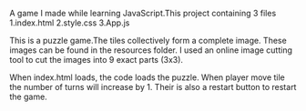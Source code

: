 A game I made while learning JavaScript.This project containing 3 files
1.index.html
2.style.css
3.App.js

This is a puzzle game.The tiles collectively form a complete image. These images can be found in the resources folder. I used an online image cutting tool to cut the images into 9 exact parts (3x3).

When index.html loads, the code loads the puzzle. When player move tile the number of turns will increase by 1. Their is also a restart button to restart the game.